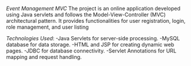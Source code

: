 *Event Management MVC*
The project is an online application developed using Java servlets and follows the Model-View-Controller (MVC) architectural pattern. It provides functionalities for user registration, login, role management, and user listing

*Technologies Used*:
-Java Servlets for server-side processing.
-MySQL database for data storage.
-HTML and JSP for creating dynamic web pages.
-JDBC for database connectivity.
-Servlet Annotations for URL mapping and request handling.
